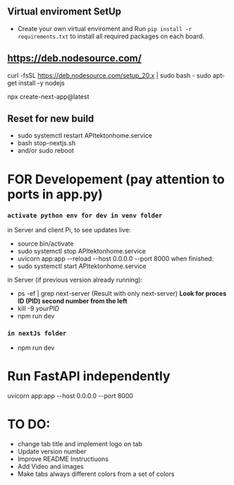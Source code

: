 
## Virtual enviroment SetUp

- Create your own virtual enviroment and Run `pip install -r requirements.txt` to install all required packages on each board. 


## https://deb.nodesource.com/
curl -fsSL https://deb.nodesource.com/setup_20.x | sudo bash -
sudo apt-get install -y nodejs

npx create-next-app@latest

## Reset for new build
- sudo systemctl restart APItektonhome.service
- bash stop-nextjs.sh
- and/or sudo reboot

# FOR Developement (pay attention to ports in app.py)
### `activate python env for dev in venv folder`

in Server and client Pi, to see updates live:
- source bin/activate
- sudo systemctl stop APItektonhome.service
- uvicorn app:app --reload --host 0.0.0.0 --port 8000
when finished: 
- sudo systemctl start APItektonhome.service

in Server (if previous version already running): 
- ps -ef | grep next-server (Result with only next-server) **Look for proces ID (PID) second number from the left**
- kill -9 *yourPID*
- npm run dev

### `in nextJs folder`
- npm run dev 


# Run FastAPI independently
uvicorn app:app --host 0.0.0.0 --port 8000


# TO DO: 
- change tab title and implement logo on tab
- Update version number
- Improve README Instructiuons
- Add  Video and images
- Make tabs always different colors from a set of colors
